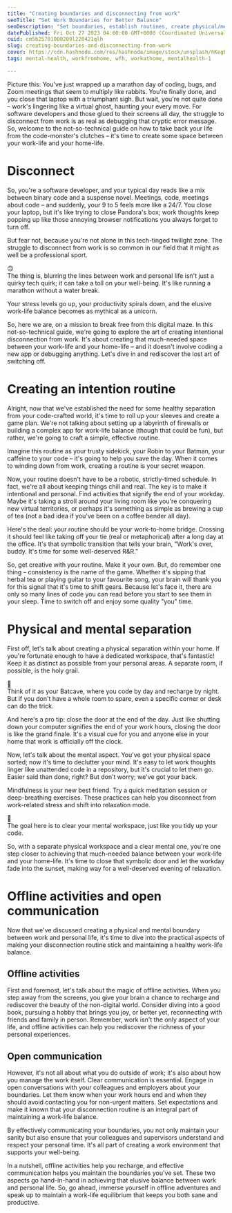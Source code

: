 ```yaml
---
title: "Creating boundaries and disconnecting from work"
seoTitle: "Set Work Boundaries for Better Balance"
seoDescription: "Set boundaries, establish routines, create physical/mental separation, and engage in offline activities to maintain a healthy work-life balance"
datePublished: Fri Oct 27 2023 04:00:00 GMT+0000 (Coordinated Universal Time)
cuid: cm5b25701000209l220421qlh
slug: creating-boundaries-and-disconnecting-from-work
cover: https://cdn.hashnode.com/res/hashnode/image/stock/unsplash/hKegPH8_4Rg/upload/279bb43d1904306547ac67020d350dcb.jpeg
tags: mental-health, workfromhome, wfh, workathome, mentalhealth-1

---
```


Picture this: You've just wrapped up a marathon day of coding, bugs, and Zoom meetings that seem to multiply like rabbits. You're finally done, and you close that laptop with a triumphant sigh. But wait, you're not quite done – work's lingering like a virtual ghost, haunting your every move. For software developers and those glued to their screens all day, the struggle to disconnect from work is as real as debugging that cryptic error message. So, welcome to the not-so-technical guide on how to take back your life from the code-monster's clutches – it's time to create some space between your work-life and your home-life.

# Disconnect

So, you're a software developer, and your typical day reads like a mix between binary code and a suspense novel. Meetings, code, meetings about code – and suddenly, your 9 to 5 feels more like a 24/7. You close your laptop, but it's like trying to close Pandora's box; work thoughts keep popping up like those annoying browser notifications you always forget to turn off.

But fear not, because you're not alone in this tech-tinged twilight zone. The struggle to disconnect from work is so common in our field that it might as well be a professional sport.

<div data-node-type="callout">
<div data-node-type="callout-emoji">🙃</div>
<div data-node-type="callout-text">The thing is, blurring the lines between work and personal life isn't just a quirky tech quirk; it can take a toll on your well-being. It's like running a marathon without a water break.</div>
</div>

Your stress levels go up, your productivity spirals down, and the elusive work-life balance becomes as mythical as a unicorn.

So, here we are, on a mission to break free from this digital maze. In this not-so-technical guide, we're going to explore the art of creating intentional disconnection from work. It's about creating that much-needed space between your work-life and your home-life – and it doesn't involve coding a new app or debugging anything. Let's dive in and rediscover the lost art of switching off.

# Creating an intention routine

Alright, now that we've established the need for some healthy separation from your code-crafted world, it's time to roll up your sleeves and create a game plan. We're not talking about setting up a labyrinth of firewalls or building a complex app for work-life balance (though that could be fun), but rather, we're going to craft a simple, effective routine.

Imagine this routine as your trusty sidekick, your Robin to your Batman, your caffeine to your code – it's going to help you save the day. When it comes to winding down from work, creating a routine is your secret weapon.

Now, your routine doesn't have to be a robotic, strictly-timed schedule. In fact, we're all about keeping things chill and real. The key is to make it intentional and personal. Find activities that signify the end of your workday. Maybe it's taking a stroll around your living room like you're conquering new virtual territories, or perhaps it's something as simple as brewing a cup of tea (not a bad idea if you've been on a coffee bender all day).

Here's the deal: your routine should be your work-to-home bridge. Crossing it should feel like taking off your tie (real or metaphorical) after a long day at the office. It's that symbolic transition that tells your brain, "Work's over, buddy. It's time for some well-deserved R&R."

So, get creative with your routine. Make it your own. But, do remember one thing – consistency is the name of the game. Whether it's sipping that herbal tea or playing guitar to your favourite song, your brain will thank you for this signal that it's time to shift gears. Because let's face it, there are only so many lines of code you can read before you start to see them in your sleep. Time to switch off and enjoy some quality "you" time.

# Physical and mental separation

First off, let's talk about creating a physical separation within your home. If you're fortunate enough to have a dedicated workspace, that's fantastic! Keep it as distinct as possible from your personal areas. A separate room, if possible, is the holy grail.

<div data-node-type="callout">
<div data-node-type="callout-emoji">🦇</div>
<div data-node-type="callout-text">Think of it as your Batcave, where you code by day and recharge by night. But if you don't have a whole room to spare, even a specific corner or desk can do the trick.</div>
</div>

And here's a pro tip: close the door at the end of the day. Just like shutting down your computer signifies the end of your work hours, closing the door is like the grand finale. It's a visual cue for you and anyone else in your home that work is officially off the clock.

Now, let's talk about the mental aspect. You've got your physical space sorted; now it's time to declutter your mind. It's easy to let work thoughts linger like unattended code in a repository, but it's crucial to let them go. Easier said than done, right? But don't worry; we've got your back.

Mindfulness is your new best friend. Try a quick meditation session or deep-breathing exercises. These practices can help you disconnect from work-related stress and shift into relaxation mode.

<div data-node-type="callout">
<div data-node-type="callout-emoji">🧠</div>
<div data-node-type="callout-text">The goal here is to clear your mental workspace, just like you tidy up your code.</div>
</div>

So, with a separate physical workspace and a clear mental one, you're one step closer to achieving that much-needed balance between your work-life and your home-life. It's time to close that symbolic door and let the workday fade into the sunset, making way for a well-deserved evening of relaxation.

# Offline activities and open communication

Now that we've discussed creating a physical and mental boundary between work and personal life, it's time to dive into the practical aspects of making your disconnection routine stick and maintaining a healthy work-life balance.

## Offline activities

First and foremost, let's talk about the magic of offline activities. When you step away from the screens, you give your brain a chance to recharge and rediscover the beauty of the non-digital world. Consider diving into a good book, pursuing a hobby that brings you joy, or better yet, reconnecting with friends and family in person. Remember, work isn't the only aspect of your life, and offline activities can help you rediscover the richness of your personal experiences.

## Open communication

However, it's not all about what you do outside of work; it's also about how you manage the work itself. Clear communication is essential. Engage in open conversations with your colleagues and employers about your boundaries. Let them know when your work hours end and when they should avoid contacting you for non-urgent matters. Set expectations and make it known that your disconnection routine is an integral part of maintaining a work-life balance.

By effectively communicating your boundaries, you not only maintain your sanity but also ensure that your colleagues and supervisors understand and respect your personal time. It's all part of creating a work environment that supports your well-being.

In a nutshell, offline activities help you recharge, and effective communication helps you maintain the boundaries you've set. These two aspects go hand-in-hand in achieving that elusive balance between work and personal life. So, go ahead, immerse yourself in offline adventures and speak up to maintain a work-life equilibrium that keeps you both sane and productive.